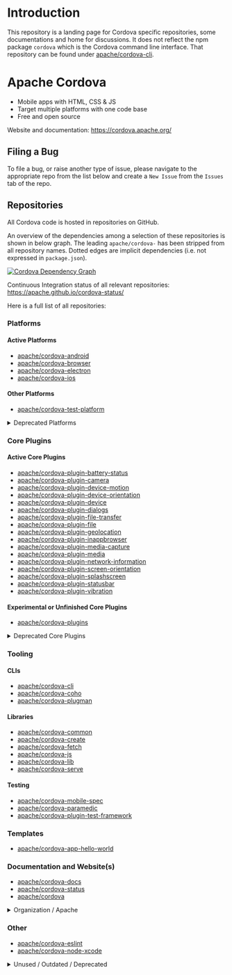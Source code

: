 # Introduction
This repository is a landing page for Cordova specific repositories, some documentations and home for discussions. It does not reflect the npm package `cordova` which  is the Cordova command line interface. That repository can be found under [apache/cordova-cli](https://github.com/apache/cordova-cli).

# Apache Cordova

- Mobile apps with HTML, CSS & JS
- Target multiple platforms with one code base
- Free and open source

Website and documentation: https://cordova.apache.org/

## Filing a Bug

To file a bug, or raise another type of issue, please navigate to the appropriate repo from the list below and create a `New Issue` from the `Issues` tab of the repo.

## Repositories

All Cordova code is hosted in repositories on GitHub.

An overview of the dependencies among a selection of these repositories is shown in below graph. The leading `apache/cordova-` has been stripped from all repository names. Dotted edges are implicit dependencies (i.e. not expressed in `package.json`).

[![Cordova Dependency Graph](https://sketchviz.com/@raphinesse/a6f28acb2281b782d9fb5ef486834deb/fbb1d0715431bdd67a9bc430a8d0a9899b145bf9.sketchy.png)](//sketchviz.com/@raphinesse/a6f28acb2281b782d9fb5ef486834deb)

Continuous Integration status of all relevant repositories: https://apache.github.io/cordova-status/

Here is a full list of all repositories:

<!-- This markdown was generated with http://cordova.betamo.de/cordova-github-repositories_markdown.php -->

### Platforms
#### Active Platforms

- [apache/cordova-android](https://github.com/apache/cordova-android)
- [apache/cordova-browser](https://github.com/apache/cordova-browser)
- [apache/cordova-electron](https://github.com/apache/cordova-electron)
- [apache/cordova-ios](https://github.com/apache/cordova-ios)

#### Other Platforms

- [apache/cordova-test-platform](https://github.com/apache/cordova-test-platform)

<details><summary>Deprecated Platforms</summary>

#### Deprecated Platforms

- [apache/cordova-amazon-fireos](https://github.com/apache/cordova-amazon-fireos)
- [apache/cordova-bada-wac](https://github.com/apache/cordova-bada-wac)
- [apache/cordova-bada](https://github.com/apache/cordova-bada)
- [apache/cordova-blackberry](https://github.com/apache/cordova-blackberry)
- [apache/cordova-firefoxos](https://github.com/apache/cordova-firefoxos)
- [apache/cordova-osx](https://github.com/apache/cordova-osx)
- [apache/cordova-qt](https://github.com/apache/cordova-qt)
- [apache/cordova-tizen](https://github.com/apache/cordova-tizen)
- [apache/cordova-ubuntu](https://github.com/apache/cordova-ubuntu)
- [apache/cordova-webos](https://github.com/apache/cordova-webos)
- [apache/cordova-windows](https://github.com/apache/cordova-windows)
- [apache/cordova-wp7](https://github.com/apache/cordova-wp7)
- [apache/cordova-wp8](https://github.com/apache/cordova-wp8)

</details>

### Core Plugins
#### Active Core Plugins

- [apache/cordova-plugin-battery-status](https://github.com/apache/cordova-plugin-battery-status)
- [apache/cordova-plugin-camera](https://github.com/apache/cordova-plugin-camera)
- [apache/cordova-plugin-device-motion](https://github.com/apache/cordova-plugin-device-motion)
- [apache/cordova-plugin-device-orientation](https://github.com/apache/cordova-plugin-device-orientation)
- [apache/cordova-plugin-device](https://github.com/apache/cordova-plugin-device)
- [apache/cordova-plugin-dialogs](https://github.com/apache/cordova-plugin-dialogs)
- [apache/cordova-plugin-file-transfer](https://github.com/apache/cordova-plugin-file-transfer)
- [apache/cordova-plugin-file](https://github.com/apache/cordova-plugin-file)
- [apache/cordova-plugin-geolocation](https://github.com/apache/cordova-plugin-geolocation)
- [apache/cordova-plugin-inappbrowser](https://github.com/apache/cordova-plugin-inappbrowser)
- [apache/cordova-plugin-media-capture](https://github.com/apache/cordova-plugin-media-capture)
- [apache/cordova-plugin-media](https://github.com/apache/cordova-plugin-media)
- [apache/cordova-plugin-network-information](https://github.com/apache/cordova-plugin-network-information)
- [apache/cordova-plugin-screen-orientation](https://github.com/apache/cordova-plugin-screen-orientation)
- [apache/cordova-plugin-splashscreen](https://github.com/apache/cordova-plugin-splashscreen)
- [apache/cordova-plugin-statusbar](https://github.com/apache/cordova-plugin-statusbar)
- [apache/cordova-plugin-vibration](https://github.com/apache/cordova-plugin-vibration)


#### Experimental or Unfinished Core Plugins

- [apache/cordova-plugins](https://github.com/apache/cordova-plugins)

<details><summary>Deprecated Core Plugins</summary>

#### Deprecated Core Plugins

- [apache/cordova-plugin-console](https://github.com/apache/cordova-plugin-console)
- [apache/cordova-plugin-contacts](https://github.com/apache/cordova-plugin-contacts)
- [apache/cordova-plugin-globalization](https://github.com/apache/cordova-plugin-globalization)
- [apache/cordova-plugin-legacy-whitelist](https://github.com/apache/cordova-plugin-legacy-whitelist)
- [apache/cordova-plugin-whitelist](https://github.com/apache/cordova-plugin-whitelist)
- [apache/cordova-plugin-wkwebview-engine](https://github.com/apache/cordova-plugin-wkwebview-engine)

</details>

### Tooling
#### CLIs

- [apache/cordova-cli](https://github.com/apache/cordova-cli)
- [apache/cordova-coho](https://github.com/apache/cordova-coho)
- [apache/cordova-plugman](https://github.com/apache/cordova-plugman)

#### Libraries

- [apache/cordova-common](https://github.com/apache/cordova-common)
- [apache/cordova-create](https://github.com/apache/cordova-create)
- [apache/cordova-fetch](https://github.com/apache/cordova-fetch)
- [apache/cordova-js](https://github.com/apache/cordova-js)
- [apache/cordova-lib](https://github.com/apache/cordova-lib)
- [apache/cordova-serve](https://github.com/apache/cordova-serve)

#### Testing

- [apache/cordova-mobile-spec](https://github.com/apache/cordova-mobile-spec)
- [apache/cordova-paramedic](https://github.com/apache/cordova-paramedic)
- [apache/cordova-plugin-test-framework](https://github.com/apache/cordova-plugin-test-framework)

### Templates

- [apache/cordova-app-hello-world](https://github.com/apache/cordova-app-hello-world)

### Documentation and Website(s)

- [apache/cordova-docs](https://github.com/apache/cordova-docs)
- [apache/cordova-status](https://github.com/apache/cordova-status)
- [apache/cordova](https://github.com/apache/cordova)

<details><summary>Organization / Apache</summary>

### Organization / Apache

- [apache/cordova-apache-board-reports](https://github.com/apache/cordova-apache-board-reports)
- [apache/cordova-contribute](https://github.com/apache/cordova-contribute)
- [apache/cordova-discuss](https://github.com/apache/cordova-discuss)
- [apache/cordova-new-committer-and-pmc](https://github.com/apache/cordova-new-committer-and-pmc)

</details>

### Other

- [apache/cordova-eslint](https://github.com/apache/cordova-eslint)
- [apache/cordova-node-xcode](https://github.com/apache/cordova-node-xcode)

<details><summary>Unused / Outdated / Deprecated</summary>

### Unused / Outdated / Deprecated

- [apache/cordova-app-harness](https://github.com/apache/cordova-app-harness)
- [apache/cordova-fauxton-server](https://github.com/apache/cordova-fauxton-server)
- [apache/cordova-labs](https://github.com/apache/cordova-labs)
- [apache/cordova-medic](https://github.com/apache/cordova-medic)
- [apache/cordova-plugin-compat](https://github.com/apache/cordova-plugin-compat)
- [apache/cordova-registry-web](https://github.com/apache/cordova-registry-web)
- [apache/cordova-registry](https://github.com/apache/cordova-registry)
- [apache/cordova-template-reference](https://github.com/apache/cordova-template-reference)
- [apache/cordova-weinre](https://github.com/apache/cordova-weinre)

</details>


